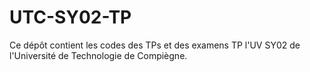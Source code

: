 # UTC-SY02-TP
 Ce dépôt contient les codes des TPs et des examens TP l'UV SY02 de l'Université de Technologie de Compiègne. 
